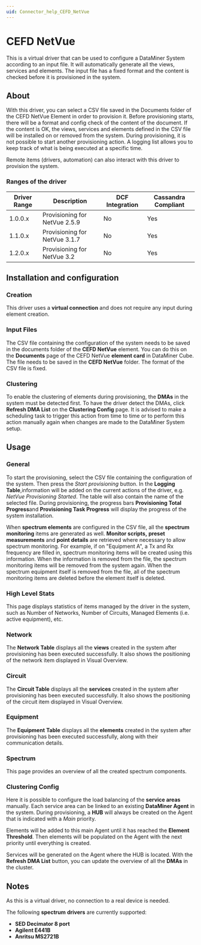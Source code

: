 ```yaml
---
uid: Connector_help_CEFD_NetVue
---
```


# CEFD NetVue

This is a virtual driver that can be used to configure a DataMiner System according to an input file. It will automatically generate all the views, services and elements. The input file has a fixed format and the content is checked before it is provisioned in the system.

## About

With this driver, you can select a CSV file saved in the Documents folder of the CEFD NetVue Element in order to provision it. Before provisioning starts, there will be a format and config check of the content of the document. If the content is OK, the views, services and elements defined in the CSV file will be installed on or removed from the system. During provisioning, it is not possible to start another provisioning action. A logging list allows you to keep track of what is being executed at a specific time.

Remote items (drivers, automation) can also interact with this driver to provision the system.

### Ranges of the driver

| **Driver Range** | **Description**               | **DCF Integration** | **Cassandra Compliant** |
|------------------|-------------------------------|---------------------|-------------------------|
| 1.0.0.x          | Provisioning for NetVue 2.5.9 | No                  | Yes                     |
| 1.1.0.x          | Provisioning for NetVue 3.1.7 | No                  | Yes                     |
| 1.2.0.x          | Provisioning for NetVue 3.2   | No                  | Yes                     |

## Installation and configuration

### Creation

This driver uses a **virtual connection** and does not require any input during element creation.

### Input Files

The CSV file containing the configuration of the system needs to be saved in the documents folder of the **CEFD NetVue** element. You can do this on the **Documents** page of the CEFD NetVue **element card** in DataMiner Cube. The file needs to be saved in the **CEFD NetVue** folder. The format of the CSV file is fixed.

### Clustering

To enable the clustering of elements during provisioning, the **DMAs** in the system must be detected first. To have the driver detect the DMAs, click **Refresh DMA List** on the **Clustering Config** page. It is advised to make a scheduling task to trigger this action from time to time or to perform this action manually again when changes are made to the DataMiner System setup.

## Usage

### General

To start the provisioning, select the CSV file containing the configuration of the system. Then press the *Start* *provisioning* button. In the **Logging Table**,information will be added on the current actions of the driver, e.g. *NetVue Provisioning Started*. The table will also contain the name of the selected file. During provisioning, the progress bars **Provisioning Total Progress**and **Provisioning Task Progress** will display the progress of the system installation.

When **spectrum elements** are configured in the CSV file, all the **spectrum monitoring** items are generated as well. **Monitor scripts,** **preset measurements** and **point details** are retrieved where necessary to allow spectrum monitoring. For example, if on "Equipment A", a Tx and Rx frequency are filled in, spectrum monitoring items will be created using this information. When the information is removed from the file, the spectrum monitoring items will be removed from the system again. When the spectrum equipment itself is removed from the file, all of the spectrum monitoring items are deleted before the element itself is deleted.

### High Level Stats

This page displays statistics of items managed by the driver in the system, such as Number of Networks, Number of Circuits, Managed Elements (i.e. active equipment), etc.

### Network

The **Network Table** displays all the **views** created in the system after provisioning has been executed successfully. It also shows the positioning of the network item displayed in Visual Overview.

### Circuit

The **Circuit Table** displays all the **services** created in the system after provisioning has been executed successfully. It also shows the positioning of the circuit item displayed in Visual Overview.

### Equipment

The **Equipment** **Table** displays all the **elements** created in the system after provisioning has been executed successfully, along with their communication details.

### Spectrum

This page provides an overview of all the created spectrum components.

### Clustering Config

Here it is possible to configure the load balancing of the **service areas** manually. Each service area can be linked to an existing **DataMiner Agent** in the system. During provisioning, a **HUB** will always be created on the Agent that is indicated with a *Main* priority.

Elements will be added to this main Agent until it has reached the **Element Threshold**. Then elements will be populated on the Agent with the next priority until everything is created.

Services will be generated on the Agent where the HUB is located. With the **Refresh DMA List** button, you can update the overview of all the **DMAs** in the cluster.

## Notes

As this is a virtual driver, no connection to a real device is needed.

The following **spectrum** **drivers** are currently supported:

- **SED Decimator 8 port**
- **Agilent E441B**
- **Anritsu MS2721B**
